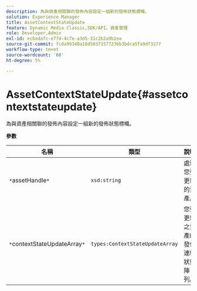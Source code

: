 ```yaml
---
description: 為與資產相關聯的發佈內容設定一組新的發佈狀態標幟。
solution: Experience Manager
title: AssetContextStateUpdate
feature: Dynamic Media Classic,SDK/API，資產管理
role: Developer,Admin
exl-id: ecbadafc-e77d-4c7e-a3d5-31c2b2a9b2ea
source-git-commit: fcda99340a18d5037157723bb3bdca5fa9df3277
workflow-type: tm+mt
source-wordcount: '68'
ht-degree: 5%

---
```


# AssetContextStateUpdate{#assetcontextstateupdate}

為與資產相關聯的發佈內容設定一組新的發佈狀態標幟。

**參數**

| 名稱 | 類型 | 說明 |
|---|---|---|
| `*`assetHandle`*` | `xsd:string` | 處理您要更新的資產。 |
| `*`contextStateUpdateArray`*` | `types:ContextStateUpdateArray` | 您要更新之資產的發佈連絡狀態陣列。 |
